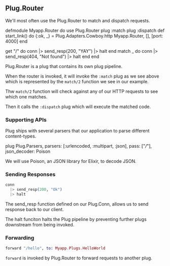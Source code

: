 ## Plug.Router

We'll most often use the Plug.Router to match and dispatch requests.

defmodule Myapp.Router do
  use Plug.Router
  plug :match
  plug :dispatch
  def start_link() do
    {:ok, _} = Plug.Adapters.Cowboy.http Myapp.Router, [], [port: 4000]
  end

  get "/" do
    conn
      |> send_resp(200, "YAY")
      |> halt
  end
  match _ do
    conn
      |> send_resp(404, "Not found")
      |> halt
  end
end

Plug.Router is a plug that contains its own plug pipeline. 


When the router is invoked, it will invoke the `:match` plug as we see above which is represented by the `match/2` function we see in our example. 

Thw `match/2` function will check against any of our HTTP requests to see which one matches.

Then it calls the `:dispatch` plug which will execute the matched code.


### Supporting APIs

Plug ships with several parsers that our application to parse different content-types.

plug Plug.Parsers,
  parsers: [:urlencoded, :multipart, :json],
  pass: ["*/*"],
  json_decoder: Poison


We will use Poison, an JSON library for Elixir, to decode JSON.


### Sending Responses

```elixir
conn
  |> send_resp(200, "Ok")
  |> halt
```

The send_resp function defined on our Plug.Conn, allows us to send response back to our client.

The halt funciton halts the Plug pipeline by preventing further plugs downstream from being invoked. 


### Forwarding 

```elixir
forward "/hello", to: Myapp.Plugs.HelloWorld
``` 

`forward` is invoked by Plug.Router to forward requests to another plug. 

